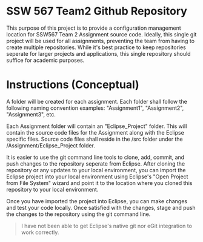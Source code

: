 # SSW 567 Team2 Github Repository

This purpose of this project is to provide a configuration management location for SSW567 Team 2  Assignment source code. Ideally, this single git project will be used for all assignments, preventing the team from having to create multiple repositories. While it's best practice to keep repositories seperate for larger projects and applications, this single repository should suffice for academic purposes.

# Instructions (Conceptual)

A folder will be created for each assignment. Each folder shall follow the following naming convention examples: "Assignment1", "Assignment2", "Assignment3", etc.

Each Assignment folder will contain an "Eclipse_Project" folder. This will contain the source code files for the Assignment along with the Eclipse specific files. Source code files shall reside in the /src folder under the /Assignment/Eclipse_Project folder.

It is easier to use the git command line tools to clone, add, commit, and push changes to the repository seperate from Eclipse. After cloning the repository or any updates to your local environment, you can import the Eclipse project into your local environment using Eclipse's "Open Project from File System" wizard and point it to the location where you cloned this repository to your local environment.

Once you have imported the project into Eclipse, you can make changes and test your code locally. Once satisfied with the changes, stage and push the changes to the repository using the git command line.
> I have not been able to get Eclipse's native git nor eGit integration to work correctly.
